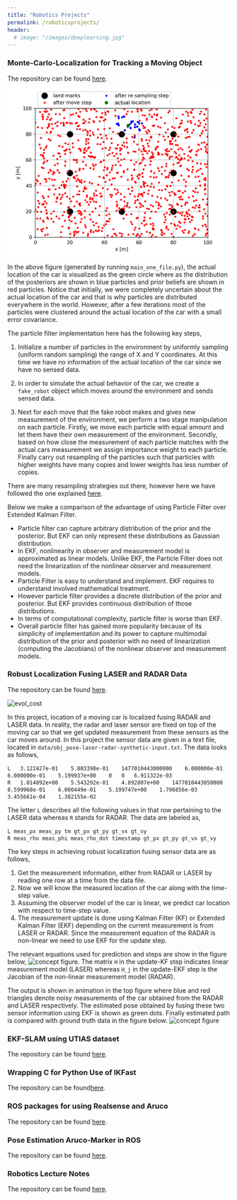 ```yaml
---
title: "Robotics Projects"
permalink: /roboticsprojects/
header:
  # image: "/images/deeplearning.jpg"
---
```

### Monte-Carlo-Localization for Tracking a Moving Object
The repository can be found [here](https://github.com/mattsinbot/Localize-Car-MCL).

![evol_cost](/images/robotics/output_MCL_animation.gif)

In the above figure (generated by running `main_one_file.py`), the actual location of the car is visualized as the green circle where as the distribution of the posteriors are shown in blue particles and prior beliefs are shown in red particles. Notice that initially, we were completely uncertain about the actual location of the car and that is why particles are distributed everywhere in the world. However, after a few iterations most of the particles were clustered around the actual location of the car with a small error covariance.

The particle filter implementation here has the following key steps,
1. Initialize a number of particles in the environment by uniformly sampling (uniform random sampling) the range of X and Y coordinates. At this time we have no information of the actual location of the car since we have no sensed data.

2. In order to simulate the actual behavior of the car, we create a `fake_robot` object which moves around the environment and sends sensed data.

3. Next for each move that the fake robot makes and gives new measurement of the environment, we perform a two stage manipulation on each particle. Firstly, we move each particle with equal amount and let them have their own measurement of the environment. Secondly, based on how close the measurement of each particle matches with the actual cars measurement we assign importance weight to each particle. Finally carry out resampling of the particles such that particles with higher weights have many copies and lower weights has less number of copies.

There are many resampling strategies out there, however here we have followed the one explained [here](https://www.youtube.com/watch?v=wNQVo6uOgYA).

Below we make a comparison of the advantage of using Particle Filter over Extended Kalman Filter.
* Particle filter can capture arbitrary distribution of the prior and the posterior. But EKF can only represent these distributions as Gaussian distribution.
* In EKF, nonlinearity in observer and measurement model is approximated as linear models. Unlike EKF, the Particle Filter does not need the linearization of the nonlinear observer and measurement models.
* Particle Filter is easy to understand and implement. EKF requires to understand involved mathematical treatment.
* However particle filter provides a discrete distribution of  the prior and posterior. But EKF provides continuous distribution of those distributions.
* In terms of computational complexity, particle filter is worse than EKF.
* Overall particle filter has gained more popularity because of its simplicity of implementation and its power to capture multimodal distribution of the prior and posterior with no need of linearization (computing the Jacobians) of the nonlinear observer and measurement models.

### Robust Localization Fusing LASER and RADAR Data
The repository can be found [here](https://github.com/mattsinbot/Localize-Fusing-Radar-Laser).

![evol_cost](/images/robotics/LASER_RADAR_Fusion.gif)

In this project, location of a moving car is localized fusing RADAR and LASER data. In reality, the radar and laser sensor are fixed on top of the moving car so that we get updated measurement from these sensors as the car moves around. In this project the sensor data are given in a text file, located in `data/obj_pose-laser-radar-synthetic-input.txt`. The data looks as follows,
```
L	3.122427e-01	5.803398e-01	1477010443000000	6.000000e-01	6.000000e-01	5.199937e+00	0	0	6.911322e-03
R	1.014892e+00	5.543292e-01	4.892807e+00	1477010443050000	8.599968e-01	6.000449e-01	5.199747e+00	1.796856e-03	3.455661e-04	1.382155e-02
```
The letter `L` describes all the following values in that row pertaining to the LASER data whereas `R` stands for RADAR. The data are labeled as,
```
L meas_px meas_py tm gt_px gt_py gt_vx gt_vy
R meas_rho meas_phi meas_rho_dot timestamp gt_px gt_py gt_vx gt_vy
```

The key steps in achieving robust localization fusing sensor data are as follows,
1. Get the measurement information, either from RADAR or LASER by reading one row at a time from the data file.
2. Now we will know the measured location of the car along with the time-step value.
3. Assuming the observer model of the car is linear, we predict car location with respect to time-step value.
4. The measurement update is done using Kalman Filter (KF) or Extended Kalman Filter (EKF) depending on the current measurement is from LASER or RADAR. Since the measurement equation of the RADAR is non-linear we need to use EKF for the update step.

The relevant equations used for prediction and steps are show in the figure below,
![concept figure](./images/sensor_fusion_concept_figure.png).
The matrix `H` in the update-KF step indicates linear measurement model (LASER) whereas `H_j` in the update-EKF step is the Jacobian of the non-linear measurement model (RADAR).

The output is shown in animation in the top figure where blue and red triangles denote noisy measurements of the car obtained from the RADAR and LASER respectively. The estimated pose obtained by fusing these two sensor information using EKF is shown as green dots. Finally estimated path is compared with ground truth data in the figure below.
![concept figure](./images/est_gth_compare.png)


### EKF-SLAM using UTIAS dataset
The repository can be found [here](https://github.com/mattsinbot/SLAM-Self-Driving-Car).

### Wrapping C for Python Use of IKFast
The repository can be found[here](https://github.com/mattsinbot/Wrapping-C--for-Python-InverseKinematics).

### ROS packages for using Realsense and Aruco
The repository can be found [here](https://github.com/mattsinbot/https://github.com/mattsinbot/Ros-Computer-Vision).

### Pose Estimation Aruco-Marker in ROS
The repository can be found [here](https://github.com/mattsinbot/Pose-Estimation-Aruco-Marker-Ros).

### Robotics Lecture Notes
The repository can be found [here](https://github.com/mattsinbot/Robotics-Lecture-Notes).
